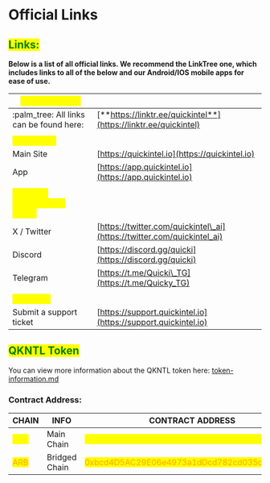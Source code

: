 # Official Links

## <mark style="color:green;">Links:</mark>

**Below is a list of all official links.  We recommend the LinkTree one, which includes links to all of the below and our Android/IOS mobile apps for ease of use.**

| <mark style="color:yellow;">**LINKTREE LINK**</mark>            |                                                                         |
| --------------------------------------------------------------- | ----------------------------------------------------------------------- |
| :palm\_tree: All links can be found here:                       | [**https://linktr.ee/quickintel**](https://linktr.ee/quickintel)        |
|                                                                 |                                                                         |
| <mark style="color:yellow;">**SITE LINKS**</mark>               |                                                                         |
| Main Site                                                       | [https://quickintel.io](https://quickintel.io)                          |
| App                                                             | [https://app.quickintel.io](https://app.quickintel.io)                  |
|                                                                 |                                                                         |
| <mark style="color:yellow;">**SOCIAL / COMMUNITY LINKS**</mark> |                                                                         |
| X / Twitter                                                     | [https://twitter.com/quickintel\_ai](https://twitter.com/quickintel_ai) |
| Discord                                                         | [https://discord.gg/quicki](https://discord.gg/quicki)                  |
| Telegram                                                        | [https://t.me/Quicki\_TG](https://t.me/Quicky_TG)                       |
|                                                                 |                                                                         |
| <mark style="color:yellow;">**SUPPORT**</mark>                  |                                                                         |
| Submit a support ticket                                         |  [https://support.quickintel.io](https://support.quickintel.io)         |





## <mark style="color:green;">QKNTL Token</mark>

You can view more information about the QKNTL token here:  [token-information.md](../qkntl-token/token-information.md "mention")

### Contract Address:

<table><thead><tr><th width="100">CHAIN</th><th width="139">INFO</th><th>CONTRACT ADDRESS</th></tr></thead><tbody><tr><td><mark style="color:yellow;">ETH</mark></td><td>Main Chain</td><td><mark style="color:yellow;">0xbcd4D5AC29E06e4973a1dDcd782cd035d04BC0b7</mark></td></tr><tr><td><mark style="color:orange;">ARB</mark></td><td>Bridged Chain</td><td><mark style="color:orange;">0xbcd4D5AC29E06e4973a1dDcd782cd035d04BC0b7</mark></td></tr></tbody></table>
